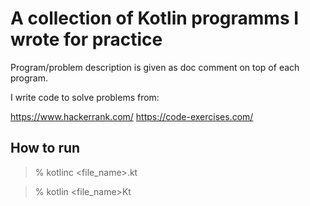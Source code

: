 # A collection of Kotlin programms I wrote for practice

Program/problem description is given as doc comment on top of each program.

I write code to solve problems from:

https://www.hackerrank.com/
https://code-exercises.com/

## How to run

> % kotlinc <file_name>.kt

> % kotlin <file_name>Kt
